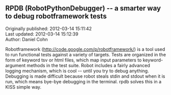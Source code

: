 ## RPDB (RobotPythonDebugger) -- a smarter way to debug robotframework tests  
Originally published: 2012-03-14 15:11:42  
Last updated: 2012-03-14 15:12:39  
Author: Daniel Cohn  
  
Robotframework (http://code.google.com/p/robotframework/) is a tool used to run functional tests against a variety of targets.  Tests are organized in the form of keyword tsv or html files, which map input parameters to keyword-argument methods in the test suite.  Robot includes a fairly advanced logging mechanism, which is cool -- until you try to debug anything.  Debugging is made difficult because robot steals stdin and stdout when it is run, which means bye-bye debugging in the terminal.  rpdb solves this in a KISS simple way.